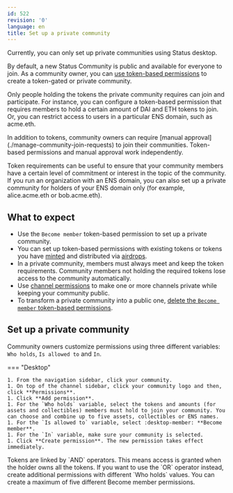 ```yaml
---
id: 522
revision: '0'
language: en
title: Set up a private community
---
```


<Admonition type="info">
Currently, you can only set up private communities using Status desktop.
</Admonition>

By default, a new Status Community is public and available for everyone to join. As a community owner, you can [use token-based permissions](./set-up-your-community-permissions) to create a token-gated or private community.

Only people holding the tokens the private community requires can join and participate. For instance, you can configure a token-based permission that requires members to hold a certain amount of DAI and ETH tokens to join. Or, you can restrict access to users in a particular ENS domain, such as acme.eth.

<Admonition type="info">
In addition to tokens, community owners can require [manual approval](./manage-community-join-requests) to join their communities. Token-based permissions and manual approval work independently.
</Admonition>

Token requirements can be useful to ensure that your community members have a certain level of commitment or interest in the topic of the community. If you run an organization with an ENS domain, you can also set up a private community for holders of your ENS domain only (for example, alice.acme.eth or bob.acme.eth).

## What to expect

- Use the `Become member` token-based permission to set up a private community.
- You can set up token-based permissions with existing tokens or tokens you have [minted](./mint-tokens-for-your-community) and distributed via [airdrops](./how-to-airdrop-tokens-in-status).
- In a private community, members must always meet and keep the token requirements. Community members not holding the required tokens lose access to the community automatically.
- Use [channel permissions](./set-up-channel-permissions) to make one or more channels private while keeping your community public.
- To transform a private community into a public one, [delete the `Become member` token-based permissions](./set-up-your-community-permissions#delete-community-permissions).

## Set up a private community

Community owners customize permissions using three different variables: `Who holds`, `Is allowed to` and `In`.

=== "Desktop"

    1. From the navigation sidebar, click your community.
    1. On top of the channel sidebar, click your community logo and then, click **Permissions**.
    1. Click **Add permission**.
    1. For the `Who holds` variable, select the tokens and amounts (for assets and collectibles) members must hold to join your community. You can choose and combine up to five assets, collectibles or ENS names.
    1. For the `Is allowed to` variable, select :desktop-member: **Become member**.
    1. For the `In` variable, make sure your community is selected.
    1. Click **Create permission**. The new permission takes effect immediately.

<Admonition type="tip">
Tokens are linked by `AND` operators. This means access is granted when the holder owns all the tokens. If you want to use the `OR` operator instead, create additional permissions with different `Who holds` values. You can create a maximum of five different Become member permissions.
</Admonition>
